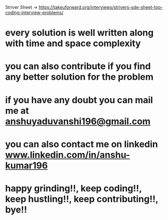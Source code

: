 Striver Sheet -> https://takeuforward.org/interviews/strivers-sde-sheet-top-coding-interview-problems/

# every solution is well written along with time and space complexity
# you can also contribute if you find any better solution for the problem
# if you have any doubt you can mail me at anshuyaduvanshi196@gmail.com
# you can also contact me on linkedin www.linkedin.com/in/anshu-kumar196
# happy grinding!!, keep coding!!, keep hustling!!, keep contributing!!, bye!!